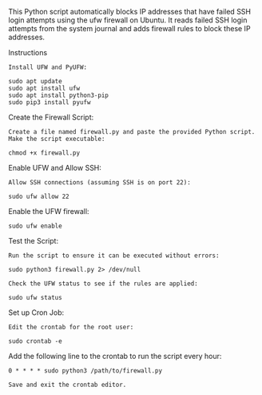 This Python script automatically blocks IP addresses that have failed SSH login attempts using the ufw firewall on Ubuntu. It reads failed SSH login attempts from the system journal and adds firewall rules to block these IP addresses.

Instructions

    Install UFW and PyUFW:

    sudo apt update
    sudo apt install ufw
    sudo apt install python3-pip
    sudo pip3 install pyufw

Create the Firewall Script:

    Create a file named firewall.py and paste the provided Python script.
    Make the script executable:

    chmod +x firewall.py
    
Enable UFW and Allow SSH:

    Allow SSH connections (assuming SSH is on port 22):

    sudo ufw allow 22

Enable the UFW firewall:

    sudo ufw enable
    
Test the Script:

    Run the script to ensure it can be executed without errors:

    sudo python3 firewall.py 2> /dev/null

    Check the UFW status to see if the rules are applied:
    
    sudo ufw status

Set up Cron Job:

    Edit the crontab for the root user:

    sudo crontab -e

Add the following line to the crontab to run the script every hour:

    0 * * * * sudo python3 /path/to/firewall.py

    Save and exit the crontab editor.
